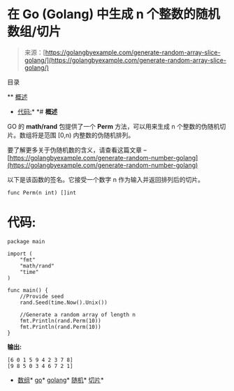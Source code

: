 <!--yml

类别: 未分类

日期: 2024-10-13 06:16:35

-->

# 在 Go (Golang) 中生成 n 个整数的随机数组/切片

> 来源：[https://golangbyexample.com/generate-random-array-slice-golang/](https://golangbyexample.com/generate-random-array-slice-golang/)

目录

**   [概述](#Overview "概述")

+   [代码:](#Code "代码:")*  *# **概述**

GO 的 **math/rand** 包提供了一个 **Perm** 方法，可以用来生成 n 个整数的伪随机切片。数组将是范围 [0,n) 内整数的伪随机排列。

要了解更多关于伪随机数的含义，请查看这篇文章 – [https://golangbyexample.com/generate-random-number-golang](https://golangbyexample.com/generate-random-number-golang)

以下是该函数的签名。它接受一个数字 n 作为输入并返回排列后的切片。

```
func Perm(n int) []int
```

# **代码:**

```
package main

import (
    "fmt"
    "math/rand"
    "time"
)

func main() {
    //Provide seed
    rand.Seed(time.Now().Unix())

    //Generate a random array of length n
    fmt.Println(rand.Perm(10))
    fmt.Println(rand.Perm(10))
}
```

**输出:**

```
[6 0 1 5 9 4 2 3 7 8]
[9 8 5 0 3 4 6 7 2 1]
```

+   [数组](https://golangbyexample.com/tag/array/)*   [go](https://golangbyexample.com/tag/go/)*   [golang](https://golangbyexample.com/tag/golang/)*   [随机](https://golangbyexample.com/tag/random/)*   [切片](https://golangbyexample.com/tag/slice/)*
